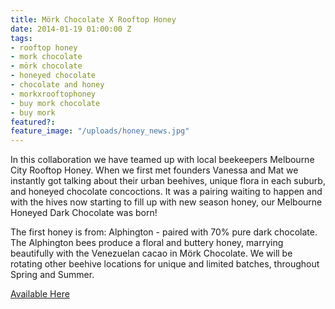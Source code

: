 ```yaml
---
title: Mörk Chocolate X Rooftop Honey
date: 2014-01-19 01:00:00 Z
tags:
- rooftop honey
- mork chocolate
- mörk chocolate
- honeyed chocolate
- chocolate and honey
- morkxrooftophoney
- buy mork chocolate
- buy mork
featured?: 
feature_image: "/uploads/honey_news.jpg"
---
```


In this collaboration we have teamed up with local beekeepers Melbourne City Rooftop Honey. When we first met founders Vanessa and Mat we instantly got talking about their urban beehives, unique flora in each suburb, and honeyed chocolate concoctions. It was a pairing waiting to happen and with the hives now starting to fill up with new season honey, our Melbourne Honeyed Dark Chocolate was born!


The first honey is from: Alphington - paired with 70% pure dark chocolate. The Alphington bees produce a floral and buttery honey, marrying beautifully with the Venezuelan cacao in Mörk Chocolate. We will be rotating other beehive locations for unique and limited batches, throughout Spring and Summer.

[Available Here](http://store.morkchocolate.com.au/product/mork-chocolate-rooftop-honey)
